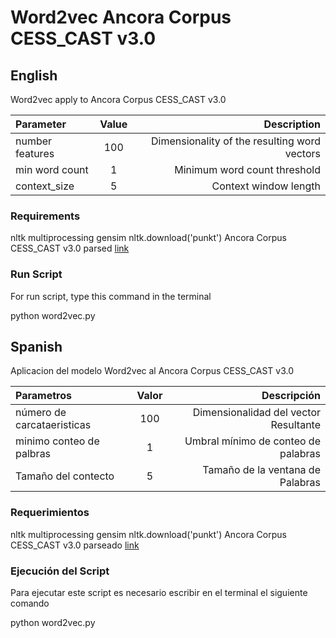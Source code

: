 # Word2vec Ancora Corpus CESS_CAST v3.0

## English

Word2vec apply to Ancora Corpus CESS_CAST v3.0


| Parameter       | Value     | Description                                  |
| :---            |    :----: |                                         ---: |
| number features | 100       | Dimensionality of the resulting word vectors |
| min word count  | 1         | Minimum word count threshold                 |
| context_size    | 5         | Context window length                        |

### Requirements

nltk
multiprocessing
gensim
nltk.download('punkt')
Ancora Corpus CESS_CAST v3.0 parsed [link](https://github.com/orlandc/ParserAncora)

### Run Script

For run script, type this command in the terminal

python word2vec.py

## Spanish

Aplicacion del modelo Word2vec al Ancora Corpus CESS_CAST v3.0

| Parametros                 | Valor     | Descripción                           |
| :---                       |    :----: |                                  ---: |
| número de carcataeristicas | 100       | Dimensionalidad del vector Resultante |
| minimo conteo de palbras   | 1         | Umbral mínimo de conteo de palabras   |
| Tamaño del contecto        | 5         | Tamaño de la ventana de Palabras      |

### Requerimientos

nltk
multiprocessing
gensim
nltk.download('punkt')
Ancora Corpus CESS_CAST v3.0 parseado [link](https://github.com/orlandc/ParserAncora)

### Ejecución del Script

Para ejecutar este script es necesario escribir en el terminal el siguiente comando

python word2vec.py